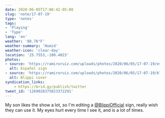 ```yaml
---
date: 2020-06-05T17:08:42-05:00
slug: 'note/17-07-19'
type: 'notes'
tags:
- 'Playing'
- 'Type'
lang: 'en'
weather: '88.76°F'
weather-summary: 'Humid'
weather-icon: 'clear-day'
location: '25.7553,-100.4023'
photos:
- source: 'https://ramiroruiz.com/uploads/photos/2020/06/05/17-07-19/español-sign.png'
  alt: Español sign
- source: 'https://ramiroruiz.com/uploads/photos/2020/06/05/17-07-19/blippi-cover.jpeg'
  alt: Blippi cover
syndication_links:
    - https://brid.gy/publish/twitter
tweet_id: '1269028375823372291'
---
```

My son likes the show a lot, so I'm editing a [@BlippiOfficial](https://twitter.com/@BlippiOfficial) sign, really wish they can use it. My eyes hurt every time I see it, and is a lot of times.   